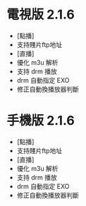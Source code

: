 # 電視版 2.1.6

* [點播]
* 支持賤片ftp地址
* [直播]
* 優化 m3u 解析
* 支持 drm 播放
* drm 自動指定 EXO
* 修正自動換播放器判斷

# 手機版 2.1.6

* [點播]
* 支持賤片ftp地址
* [直播]
* 優化 m3u 解析
* 支持 drm 播放
* drm 自動指定 EXO
* 修正自動換播放器判斷